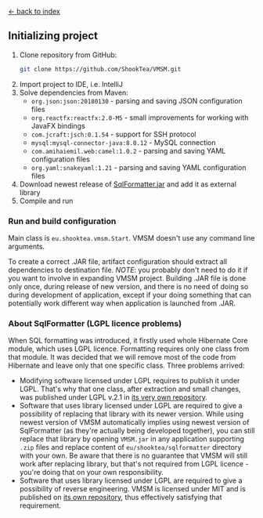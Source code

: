 [← back to index](../index.md)

## Initializing project

1. Clone repository from GitHub:
    ```bash
    git clone https://github.com/ShookTea/VMSM.git
    ```
1. Import project to IDE, i.e. IntelliJ
1. Solve dependencies from Maven:
    * `org.json:json:20180130` - parsing and saving JSON configuration files
    * `org.reactfx:reactfx:2.0-M5` - small improvements for working with JavaFX bindings
    * `com.jcraft:jsch:0.1.54` - support for SSH protocol
    * `mysql:mysql-connector-java:8.0.12` - MySQL connection
    * `com.amihaiemil.web:camel:1.0.2` - parsing and saving YAML configuration files
    * `org.yaml:snakeyaml:1.21` - parsing and saving YAML configuration files
1. Download newest release of [SqlFormatter.jar](https://github.com/ShookTea/SqlFormatter/releases) and add it as external library
1. Compile and run

### Run and build configuration

Main class is `eu.shooktea.vmsm.Start`. VMSM doesn't use any command line arguments.

To create a correct .JAR file, artifact configuration should extract all dependencies to destination file. *NOTE*: you
probably don't need to do it if you want to involve in expanding VMSM project. Building .JAR file is done only once,
during release of new version, and there is no need of doing so during development of application, except if your
doing something that can potentially work different way when application is launched from .JAR.

### About SqlFormatter (LGPL licence problems)

When SQL formatting was introduced, it firstly used whole Hibernate Core module, which uses LGPL licence. Formatting
requires only one class from that module. It was decided that we will remove most of the code from Hibernate and
leave only that one specific class. Three problems arrived:
* Modifying software licensed under LGPL requires to publish it under LGPL. That's why that one class, after extraction
    and small changes, was published under LGPL v.2.1 in [its very own repository](https://github.com/ShookTea/SqlFormatter).
* Software that uses library licensed under LGPL are required to give a possibility of replacing that library with its
    newer version. While using newest version of VMSM automatically implies using newest version of SqlFormatter (as
    they're actually being developed together), you can still replace that library by opening `VMSM.jar` in any application
    supporting `.zip` files and replace content of `eu/shooktea/sqlformatter` directory with your own. Be aware that there
    is no guarantee that VMSM will still work after replacing library, but that's not required from LGPL licence - you're
    doing that on your own responsibility.
* Software that uses library licensed under LGPL are required to give a possibility of reverse engineering. VMSM is
    licensed under MIT and is published on [its own repository](https://github.com/ShookTea/VMSM), thus effectively
    satisfying that requirement. 
